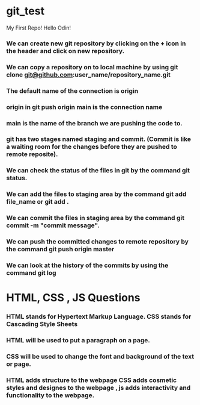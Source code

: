 # git_test
My First Repo!
Hello Odin!

### We can create new git repository by clicking on the + icon in the header and click on new repository. 

### We can copy a repository on to local machine by using git clone git@github.com:user_name/repository_name.git

### The default name of the connection is origin

### origin in git push origin main is the connection name

### main is the name of the branch we are pushing the code to. 

### git has two stages named staging and commit. (Commit is like a waiting room for the changes before they are pushed to remote reposite). 

### We can check the status of the files in git by the command git status. 

### We can add the files to staging area by the command git add file_name or git add .

### We can commit the files in staging area by the command git commit -m "commit message".

###  We can push the committed changes to remote repository by the command git push origin master

### We can look at the history of the commits by using the command git log



# HTML, CSS , JS Questions 

### HTML stands for Hypertext Markup Language. CSS stands for Cascading Style Sheets 

### HTML will be used to put a paragraph on a page. 

### CSS will be used to change the font and background of the text or page. 

### HTML adds structure to the webpage CSS adds cosmetic styles and designes to the webpage , js adds interactivity and functionality to the webpage. 

